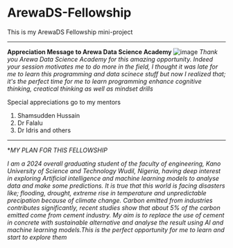 # ArewaDS-Fellowship
This is my ArewaDS Fellowship mini-project

***
**Appreciation Message to Arewa Data Science Academy**
![image](https://github.com/HABUDANHAYABK/python-programming-fellowship/raw/main/assets/arewadsimage.png)
_Thank you Arewa Data Science Academy for this amazing opportunity. Indeed your session motivates me to do more in the field, I thought it was late for me to learn this programming and data scinece stuff but now I realized that; it's the perfect time for me to learn programming enhance cognitive thinking, creatical thinking as well as mindset drills_  

Special appreciations go to my mentors
  1. Shamsudden Hussain
  2.  Dr Falalu
  3. Dr Idris and others
***

**MY PLAN FOR THIS FELLOWSHIP*

_I am a 2024 overall graduating student of the faculty of engineering, Kano University of Science and Technology Wudil, Nigeria, having deep interest in exploring Artificial intelligence and machine learning models to analyse data and make some predictions. It is true that this world is facing disasters like; flooding, drought, extreme rise in temperature and unpredictable precipation because of climate change. Carbon emitted from industries contributes significantly, recent studies show that about 5% of the carbon emitted come from cement industry. My aim is to replace the use of cement in concrete with sustainable alternative and analyse the result using AI and machine learning models.This is the perfect opportunity for me to learn and start to explore them_

